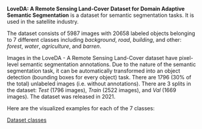 **LoveDA: A Remote Sensing Land-Cover Dataset for Domain Adaptive Semantic Segmentation** is a dataset for semantic segmentation tasks. It is used in the satellite industry.

The dataset consists of 5987 images with 20658 labeled objects belonging to 7 different classes including *background*, *road*, *building*, and other: *forest*, *water*, *agriculture*, and *barren*.

Images in the LoveDA - A Remote Sensing Land-Cover dataset have pixel-level semantic segmentation annotations. Due to the nature of the semantic segmentation task, it can be automatically transformed into an object detection (bounding boxes for every object) task. There are 1796 (30% of the total) unlabeled images (i.e. without annotations). There are 3 splits in the dataset: *Test* (1796 images), *Train* (2522 images), and *Val* (1669 images). The dataset was released in 2021.

Here are the visualized examples for each of the 7 classes:

[Dataset classes](https://github.com/dataset-ninja/remote-sensing-land-cover-dataset/raw/main/visualizations/classes_preview.webm)

